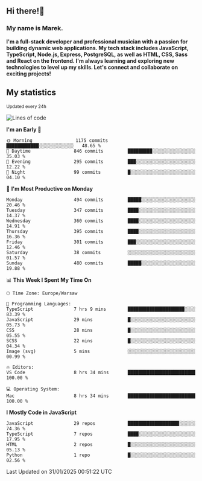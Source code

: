 ## Hi there!👋 ##
### My name is Marek. ###

**I'm a full-stack developer and professional musician with a passion for building dynamic web applications. My tech stack includes JavaScript, TypeScript, Node.js, Express, PostgreSQL, as well as HTML, CSS, Sass and React on the frontend. I'm always learning and exploring new technologies to level up my skills. Let's connect and collaborate on exciting projects!**

## My statistics ##
<sub>Updated every 24h</sub>
<!--START_SECTION:waka-->
![Lines of code](https://img.shields.io/badge/From%20Hello%20World%20I%27ve%20Written-96.7%20thousand%20lines%20of%20code-blue)

**I'm an Early 🐤** 

```text
🌞 Morning                1175 commits        ████████████░░░░░░░░░░░░░   48.65 % 
🌆 Daytime                846 commits         █████████░░░░░░░░░░░░░░░░   35.03 % 
🌃 Evening                295 commits         ███░░░░░░░░░░░░░░░░░░░░░░   12.22 % 
🌙 Night                  99 commits          █░░░░░░░░░░░░░░░░░░░░░░░░   04.10 % 
```
📅 **I'm Most Productive on Monday** 

```text
Monday                   494 commits         █████░░░░░░░░░░░░░░░░░░░░   20.46 % 
Tuesday                  347 commits         ████░░░░░░░░░░░░░░░░░░░░░   14.37 % 
Wednesday                360 commits         ████░░░░░░░░░░░░░░░░░░░░░   14.91 % 
Thursday                 395 commits         ████░░░░░░░░░░░░░░░░░░░░░   16.36 % 
Friday                   301 commits         ███░░░░░░░░░░░░░░░░░░░░░░   12.46 % 
Saturday                 38 commits          ░░░░░░░░░░░░░░░░░░░░░░░░░   01.57 % 
Sunday                   480 commits         █████░░░░░░░░░░░░░░░░░░░░   19.88 % 
```


📊 **This Week I Spent My Time On** 

```text
🕑︎ Time Zone: Europe/Warsaw

💬 Programming Languages: 
TypeScript               7 hrs 9 mins        █████████████████████░░░░   83.39 % 
JavaScript               29 mins             █░░░░░░░░░░░░░░░░░░░░░░░░   05.73 % 
CSS                      28 mins             █░░░░░░░░░░░░░░░░░░░░░░░░   05.55 % 
SCSS                     22 mins             █░░░░░░░░░░░░░░░░░░░░░░░░   04.34 % 
Image (svg)              5 mins              ░░░░░░░░░░░░░░░░░░░░░░░░░   00.99 % 

🔥 Editors: 
VS Code                  8 hrs 34 mins       █████████████████████████   100.00 % 

💻 Operating System: 
Mac                      8 hrs 34 mins       █████████████████████████   100.00 % 
```

**I Mostly Code in JavaScript** 

```text
JavaScript               29 repos            ███████████████████░░░░░░   74.36 % 
TypeScript               7 repos             ████░░░░░░░░░░░░░░░░░░░░░   17.95 % 
HTML                     2 repos             █░░░░░░░░░░░░░░░░░░░░░░░░   05.13 % 
Python                   1 repo              █░░░░░░░░░░░░░░░░░░░░░░░░   02.56 % 
```




 Last Updated on 31/01/2025 00:51:22 UTC
<!--END_SECTION:waka-->

<!--
**MarekSax/MarekSax** is a ✨ _special_ ✨ repository because its `README.md` (this file) appears on your GitHub profile.

Here are some ideas to get you started:

- 🔭 I’m currently working on ...
- 🌱 I’m currently learning ...
- 👯 I’m looking to collaborate on ...
- 🤔 I’m looking for help with ...
- 💬 Ask me about ...
- 📫 How to reach me: ...
- 😄 Pronouns: ...
- ⚡ Fun fact: ...
-->
